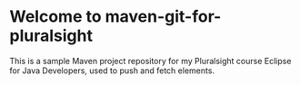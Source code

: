 # Welcome to maven-git-for-pluralsight

This is a sample Maven project repository for my Pluralsight course Eclipse for Java Developers, used to push and fetch elements.

